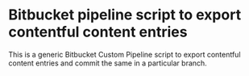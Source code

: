 # Bitbucket pipeline script to export contentful content entries
This is a generic Bitbucket Custom Pipeline script to export contentful content entries and commit the same in a particular branch.
